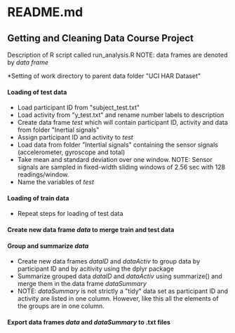 README.md
=========
Getting and Cleaning Data Course Project
----------------------------------------

Description of R script called run_analysis.R
NOTE: data frames are denoted by *data frame*

*Setting of work directory to parent data folder "UCI HAR Dataset"

#### Loading of test data ####
* Load participant ID from "subject_test.txt"
* Load activity from "y_test.txt" and rename number labels to description 
* Create data frame *test* which will contain participant ID, activity and data from folder "Inertial signals"
* Assign participant ID and activity to *test*
* Load data from folder "Intertial signals" containing the sensor signals (accelerometer, gyroscope and total)
* Take mean and standard deviation over one window. 
NOTE: Sensor signals are sampled in fixed-width sliding windows of 2.56 sec with 128 readings/window.
* Name the variables of *test*

#### Loading of train data ####
* Repeat steps for loading of test data

#### Create new data frame *data* to merge train and test data #### 

#### Group and summarize *data* #### 
* Create new data frames *dataID* and *dataActiv* to group data by participant ID and by acitivity using the dplyr package
* Summarize grouped data *dataID* and *dataActiv* using summarize() and merge them in the data frame *dataSummary*
* NOTE: *dataSummary* is not strictly a "tidy" data set as participant ID and activity are listed in one column. However, like this all the elements of the groups are in one column. 

#### Export data frames *data* and *dataSummary* to .txt files ####